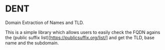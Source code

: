 # DENT
Domain Extraction of Names and TLD.

This is a simple library which allows users to easily check the FQDN agains the (public suffix list)[https://publicsuffix.org/list/] and get the TLD, base name and the subdomain.

